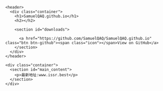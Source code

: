 <html lang="en-US"><head>
    <meta charset="utf-8">
    <meta http-equiv="X-UA-Compatible" content="IE=edge">
    <meta name="viewport" content="width=device-width, initial-scale=1">
    <link rel="stylesheet" href="/assets/css/style.css?v=234bd290a1af528d27c2088ec1ee152fcf84e934">

<!-- Begin Jekyll SEO tag v2.5.0 -->
<title>SamuelQAQ.github.io</title>
<meta name="generator" content="Jekyll v3.8.5">
<meta property="og:title" content="SamuelQAQ.github.io">
<meta property="og:locale" content="en_US">
<link rel="canonical" href="https://samuelqaq.github.io/">
<meta property="og:url" content="https://samuelqaq.github.io/">
<meta property="og:site_name" content="SamuelQAQ.github.io">
<script type="application/ld+json">
{"@type":"WebSite","url":"https://samuelqaq.github.io/","name":"SamuelQAQ.github.io","headline":"SamuelQAQ.github.io","@context":"http://schema.org"}</script>
<!-- End Jekyll SEO tag -->
<meta http-equiv="refresh" content="1;url=http://www.issr.best/">
  </head>

  <body>

    <header>
      <div class="container">
        <h1>SamuelQAQ.github.io</h1>
        <h2></h2>

        <section id="downloads">
          
          <a href="https://github.com/SamuelQAQ/SamuelQAQ.github.io" class="btn btn-github"><span class="icon"></span>View on GitHub</a>
        </section>
      </div>
    </header>

    <div class="container">
      <section id="main_content">
        <p>最新地址:www.issr.best</p>
      </section>
    </div>

    
  

</body></html>

